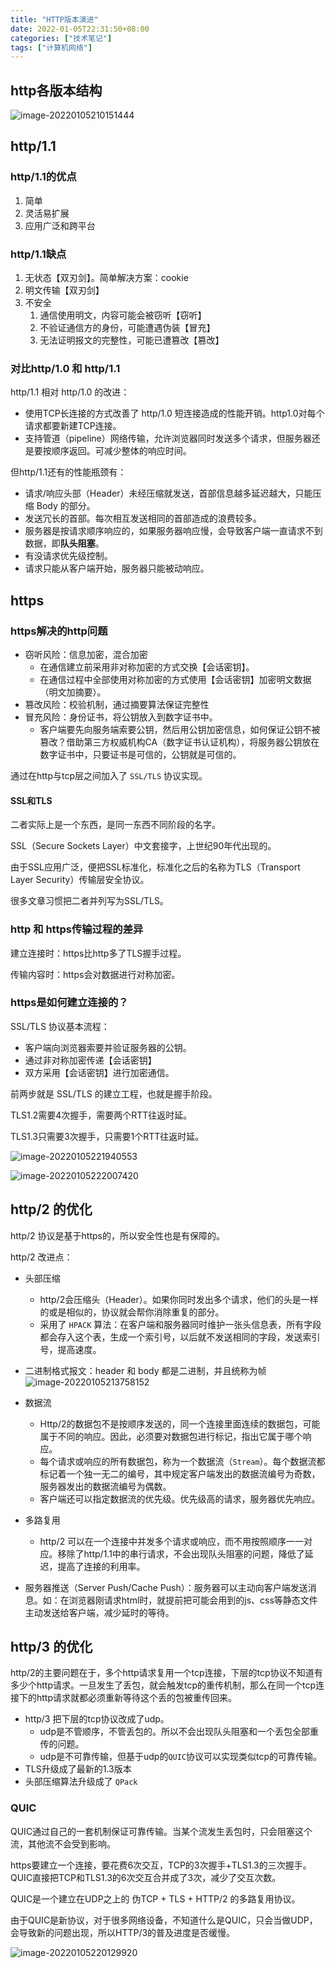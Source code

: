 ```yaml
---
title: "HTTP版本演进"
date: 2022-01-05T22:31:50+08:00
categories: ["技术笔记"]
tags: ["计算机网络"]
---
```


## http各版本结构

![image-20220105210151444](https://tva1.sinaimg.cn/large/008i3skNly1gy33i7adanj31gy0p6gpt.jpg)

## http/1.1

### http/1.1的优点

1. 简单
2. 灵活易扩展
3. 应用广泛和跨平台

### http/1.1缺点

1. 无状态【双刃剑】。简单解决方案：cookie
2. 明文传输【双刃剑】
3. 不安全
   1. 通信使用明文，内容可能会被窃听【窃听】
   2. 不验证通信方的身份，可能遭遇伪装【冒充】
   3. 无法证明报文的完整性，可能已遭篡改【篡改】

### 对比http/1.0 和 http/1.1

http/1.1 相对 http/1.0 的改进：

- 使用TCP长连接的方式改善了 http/1.0 短连接造成的性能开销。http1.0对每个请求都要新建TCP连接。
- 支持管道（pipeline）网络传输，允许浏览器同时发送多个请求，但服务器还是要按顺序返回。可减少整体的响应时间。

但http/1.1还有的性能瓶颈有：

- 请求/响应头部（Header）未经压缩就发送，首部信息越多延迟越大，只能压缩 Body 的部分。
- 发送冗长的首部。每次相互发送相同的首部造成的浪费较多。
- 服务器是按请求顺序响应的，如果服务器响应慢，会导致客户端一直请求不到数据，即**队头阻塞**。
- 有没请求优先级控制。
- 请求只能从客户端开始，服务器只能被动响应。

## https

### https解决的http问题

- 窃听风险：信息加密，混合加密
  - 在通信建立前采用非对称加密的方式交换【会话密钥】。
  - 在通信过程中全部使用对称加密的方式使用【会话密钥】加密明文数据（明文加摘要）。
- 篡改风险：校验机制，通过摘要算法保证完整性
- 冒充风险：身份证书，将公钥放入到数字证书中。
  - 客户端要先向服务端索要公钥，然后用公钥加密信息，如何保证公钥不被篡改？借助第三方权威机构CA（数字证书认证机构），将服务器公钥放在数字证书中，只要证书是可信的，公钥就是可信的。

通过在http与tcp层之间加入了 `SSL/TLS` 协议实现。

#### SSL和TLS

二者实际上是一个东西，是同一东西不同阶段的名字。

SSL（Secure Sockets Layer）中文套接字，上世纪90年代出现的。

由于SSL应用广泛，便把SSL标准化，标准化之后的名称为TLS（Transport Layer Security）传输层安全协议。

很多文章习惯把二者并列写为SSL/TLS。

### http 和 https传输过程的差异

建立连接时：https比http多了TLS握手过程。

传输内容时：https会对数据进行对称加密。

### https是如何建立连接的？

SSL/TLS 协议基本流程：

- 客户端向浏览器索要并验证服务器的公钥。
- 通过非对称加密传递【会话密钥】
- 双方采用【会话密钥】进行加密通信。

前两步就是 SSL/TLS 的建立工程，也就是握手阶段。



TLS1.2需要4次握手，需要两个RTT往返时延。

TLS1.3只需要3次握手，只需要1个RTT往返时延。

![image-20220105221940553](https://tva1.sinaimg.cn/large/008i3skNly1gy35r34dqfj312u0o2gnj.jpg)

![image-20220105222007420](https://tva1.sinaimg.cn/large/008i3skNly1gy35rjxw7qj317m0s4wh4.jpg)

## http/2 的优化

http/2 协议是基于https的，所以安全性也是有保障的。

http/2 改进点：

- 头部压缩
  - http/2会压缩头（Header）。如果你同时发出多个请求，他们的头是一样的或是相似的，协议就会帮你消除重复的部分。
  - 采用了 `HPACK` 算法：在客户端和服务器同时维护一张头信息表，所有字段都会存入这个表，生成一个索引号，以后就不发送相同的字段，发送索引号，提高速度。
- 二进制格式报文：header 和 body 都是二进制，并且统称为帧
  ![image-20220105213758152](https://tva1.sinaimg.cn/large/008i3skNly1gy34jpxk19j31500ma0ug.jpg)

- 数据流
  - Http/2的数据包不是按顺序发送的，同一个连接里面连续的数据包，可能属于不同的响应。因此，必须要对数据包进行标记，指出它属于哪个响应。
  - 每个请求或响应的所有数据包，称为一个数据流（`Stream`）。每个数据流都标记着一个独一无二的编号，其中规定客户端发出的数据流编号为奇数，服务器发出的数据流编号为偶数。
  - 客户端还可以指定数据流的优先级。优先级高的请求，服务器优先响应。
- 多路复用
  - http/2 可以在一个连接中并发多个请求或响应，而不用按照顺序一一对应。移除了http/1.1中的串行请求，不会出现队头阻塞的问题，降低了延迟，提高了连接的利用率。
- 服务器推送（Server Push/Cache Push）：服务器可以主动向客户端发送消息。如：在浏览器刚请求html时，就提前把可能会用到的js、css等静态文件主动发送给客户端，减少延时的等待。

## http/3 的优化

http/2的主要问题在于，多个http请求复用一个tcp连接，下层的tcp协议不知道有多少个http请求。一旦发生了丢包，就会触发tcp的重传机制，那么在同一个tcp连接下的http请求就都必须重新等待这个丢的包被重传回来。

- http/3 把下层的tcp协议改成了udp。
  - udp是不管顺序，不管丢包的。所以不会出现队头阻塞和一个丢包全部重传的问题。
  - udp是不可靠传输，但基于udp的`QUIC`协议可以实现类似tcp的可靠传输。
- TLS升级成了最新的1.3版本
- 头部压缩算法升级成了 `QPack`

### QUIC

QUIC通过自己的一套机制保证可靠传输。当某个流发生丢包时，只会阻塞这个流，其他流不会受到影响。

https要建立一个连接，要花费6次交互，TCP的3次握手+TLS1.3的三次握手。QUIC直接把TCP和TLS1.3的6次交互合并成了3次，减少了交互次数。

QUIC是一个建立在UDP之上的 伪TCP + TLS + HTTP/2 的多路复用协议。

由于QUIC是新协议，对于很多网络设备，不知道什么是QUIC，只会当做UDP，会导致新的问题出现，所以HTTP/3的普及进度是否缓慢。

![image-20220105220129920](https://tva1.sinaimg.cn/large/008i3skNly1gy3586dhytj316i0u0tcb.jpg)


